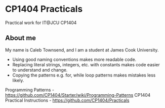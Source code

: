 # CP1404 Practicals

Practical work for IT@JCU CP1404

## About me

My name is Caleb Townsend, and I am a student at James Cook University.

- Using good naming conventions makes more readable code.
- Replacing literal strings, integers, etc. with constants makes code easier to understand and change.
- Copying the patterns e.g. for, while loop patterns makes mistakes less likely.

Programming Patterns - https://github.com/CP1404/Starter/wiki/Programming-Patterns
CP1404 Practical Instructions - https://github.com/CP1404/Practicals
